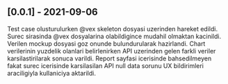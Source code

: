 ## [0.0.1] - 2021-09-06

Test case olusturulurken @vex skeleton dosyasi uzerinden hareket edildi.
Surec sirasinda @vex dosyalarina olabildigince mudahil olmaktan kacinildi.
Verilen mockup dosyasi goz onunde bulundurularak hazirlandi.
Chart verilerinin yuzdelik olanlari belirlenirken API uzerinden gelen farkli veriler karsilastirilarak sonuca varildi.
Report sayfasi icerisinde bahsedilmeyen fakat surec icerisinde karsilasilan API null data sorunu UX bildirimleri araciligiyla kullaniciya aktarildi.
